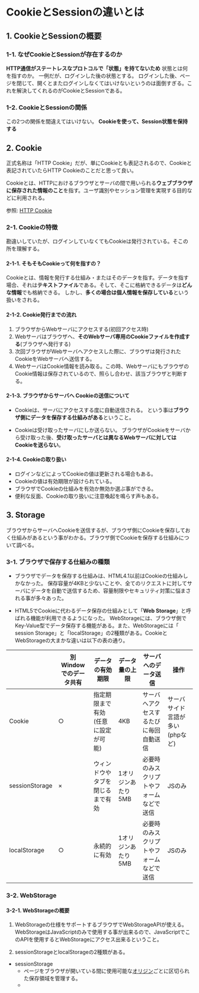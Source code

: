 # CookieとSessionの違いとは

## 1. CookieとSessionの概要

### 1-1. なぜCookieとSessionが存在するのか

**HTTP通信がステートレスなプロトコルで「状態」を持てないため**
状態とは何を指すのか。
一例だが、ログインした後の状態とする。
ログインした後、ページを閉じて、開くとまたログインしなくてはいけないというのは面倒すぎる。これを解決してくれるのがCookieとSessionである。

### 1-2. CookieとSessionの関係

この2つの関係を間違えてはいけない。
**Cookieを使って、Session状態を保持する**

## 2. Cookie

正式名称は「HTTP Cookie」だが、単にCookieとも表記されるので、Cookieと表記されていたらHTTP Cookieのことだと思って良い。

Cookieとは、HTTPにおけるブラウザとサーバの間で用いられる**ウェブブラウザに保存された情報のこと**を指す。ユーザ識別やセッション管理を実現する目的などに利用される。

参照: [HTTP Cookie](https://ja.wikipedia.org/wiki/HTTP_cookie)

### 2-1. Cookieの特徴

勘違いしていたが、ログインしていなくてもCookieは発行されている。そこの所を理解する。

#### 2-1-1. そもそもCookieって何を指すの？

Cookieとは、情報を発行する仕組み・またはそのデータを指す。データを指す場合、それは**テキストファイル**である。そして、そこに格納できるデータは**どんな情報**でも格納できる。
しかし、**多くの場合は個人情報を保存している**という扱いをされる。

#### 2-1-2. Cookie発行までの流れ

1. ブラウザからWebサーバにアクセスする(初回アクセス時)
2. Webサーバはブラウザへ、**そのWebサーバ専用のCookieファイルを作成する**(ブラウザへ発行する)
3. 次回ブラウザがWebサーバへアクセスした際に、ブラウザは発行されたCookieをWebサーバへ送信する。
4. WebサーバはCookie情報を読み取る。この時、WebサーバにもブラウザのCookie情報は保存されているので、照らし合わせ、該当ブラウザと判断する。

#### 2-1-3. ブラウザからサーバへ Cookieの送信について

* Cookieは、サーバにアクセスする度に自動送信される。
という事は**ブラウザ側にデータを保存する仕組みがある**ということ。

* Cookieは受け取ったサーバにしか送らない。
ブラウザがCookieをサーバから受け取った後、**受け取ったサーバとは異なるWebサーバに対してはCookieを送らない**。

#### 2-1-4. Cookieの取り扱い

* ログインなどによってCookieの値は更新される場合もある。
* Cookieの値は有効期限が設けられている。
* ブラウザでCookieの仕組みを有効か無効か選ぶ事ができる。
* 便利な反面、Cookieの取り扱いに注意喚起を鳴らす声もある。

## 3. Storage

ブラウザからサーバへCookieを送信するが、ブラウザ側にCookieを保存しておく仕組みがあるという事がわかる。ブラウザ側でCookieを保存する仕組みについて調べる。

### 3-1. ブラウザで保存する仕組みの種類

* ブラウザでデータを保存する仕組みは、HTML4.1以前はCookieの仕組みしかなかった。
保存容量が4KBと少ないことや、全てのリクエストに対してサーバにデータを自動で送信するため、容量制限やセキュリティ対策に悩まされる事が多々あった。

* HTML5でCookieに代わるデータ保存の仕組みとして「**Web Storage**」と呼ばれる機能が利用できるようになった。
WebStorageには、ブラウザ側でKey-Value型でデータ保存する機能がある。また、WebStorageには「
 session Storage」と「localStorage」の2種類がある。CookieとWebStorageの大まかな違いは以下の表の通り。

|                | 別Windowでのデータ共有 | データの有効期限           | データ量の上限     | サーバへのデータ送信           | 操作  |
| -------------- | -------------- | ------------------ | ----------- | -------------------- | --- |
| Cookie         | ○              | 指定期限まで有効(任意に設定が可能) | 4KB         | サーバへアクセスするたびに毎回自動送信  | サーバサイド言語が多い(phpなど)    |
| sessionStorage | ×              | ウィンドウやタブを閉じるまで有効   | 1オリジンあたり5MB | 必要時のみスクリプトやフォームなどで送信 | JSのみ    |
| localStorage   | ○              | 永続的に有効             | 1オリジンあたり5MB | 必要時のみスクリプトやフォームなどで送信 | JSのみ    |

### 3-2. WebStorage

#### 3-2-1. WebStorageの概要

1. WebStorageの仕様をサポートするブラウザでWebStorageAPIが使える。
WebStorageはJavaScriptのみで使用する事が出来るので、JavaScriptでこのAPIを使用するとWebStorageにアクセス出来るということ。

2. sessionStorageとlocalStorageの2種類がある。

* sessionStorage
  + ページをブラウザが開いている間に使用可能な[オリジン](https://riotz.works/articles/lopburny/2019/09/06/introduction-and-use-of-web-storage/#:~:text=%E3%80%8C%E3%82%AA%E3%83%AA%E3%82%B8%E3%83%B3%E3%80%8D%E3%81%AB%E3%81%A4%E3%81%84%E3%81%A6%E5%B0%91%E3%81%97%E5%85%B7%E4%BD%93%E7%9A%84%E3%81%AB%E8%AA%AC%E6%98%8E%E3%81%99%E3%82%8B%E3%81%A8%E3%80%81)ごとに区切られた保存領域を管理する。
  +
